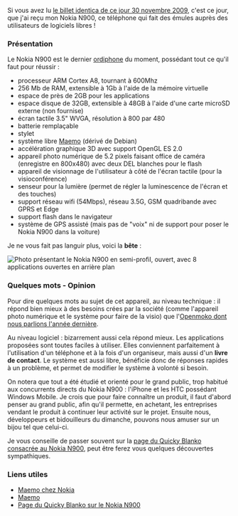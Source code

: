 Si vous avez lu [le billet identica de ce jour 30 novembre 2009](http://identi.ca/notice/15809224 "Se rendre sur le billet identica de Blanko du 30 novembre 2009"), c'est ce jour, que j'ai reçu mon Nokia N900, ce téléphone qui fait des émules auprès des utilisateurs de logiciels libres !

### Présentation

Le Nokia N900 est le dernier [ordiphone](http://www.pcinpact.com/news/54731-vocabulaire-france-informatique-neologisme-commission.htm "Découvrir avec terreur les nouvelles terminologie française sur des produits informatiques au 27 décembre 2009") du moment, possédant tout ce qu'il faut pour réussir : 

  * processeur ARM Cortex A8, tournant à 600Mhz
  * 256 Mb de RAM, extensible à 1Gb à l'aide de la mémoire virtuelle
  * espace de près de 2GB pour les applications
  * espace disque de 32GB, extensible à 48GB à l'aide d'une carte microSD externe (non fournise)
  * écran tactile 3.5" WVGA, résolution à 800 par 480
  * batterie remplaçable
  * stylet
  * système libre [Maemo](http://maemo.org/ "Se rendre sur le site officiel de Maemo") (dérivé de Debian)
  * accélération graphique 3D avec support OpenGL ES 2.0
  * appareil photo numérique de 5.2 pixels faisant office de caméra (enregistre en 800x480) avec deux DEL blanches pour le flash
  * appareil de visionnage de l'utilisateur à côté de l'écran tactile (pour la visioconférence)
  * senseur pour la lumière (permet de régler la luminescence de l'écran et des touches)
  * support réseau wifi (54Mbps), réseau 3.5G, GSM quadribande avec GPRS et Edge
  * support flash dans le navigateur
  * système de GPS assisté (mais pas de "voix" ni de support pour poser le Nokia N900 dans la voiture)

Je ne vous fait pas languir plus, voici la **bête** :

![Photo présentant le Nokia N900 en semi-profil, ouvert, avec 8 applications ouvertes en arrière plan](${BASE_URL}/images/materiel/nokia_n900.jpg "Le Nokia N900 pour notre plus grand plaisir")

### Quelques mots - Opinion

Pour dire quelques mots au sujet de cet appareil, au niveau technique : il répond bien mieux à des besoins crées par la société (comme l'appareil photo numérique et le système pour faire de la visio) que l'[Openmoko dont nous parlions l'année dernière](${BASE_URL}/archives/2008/09/16/openmoko_le_premier_téléphone_libre_du_monde/index.html "Lire l'article sur l'OpenMoko dans le Blankojoueb").

Au niveau logiciel : bizarrement aussi cela répond mieux. Les applications proposées sont toutes faciles à utiliser. Elles conviennent parfaitement à l'utilisation d'un téléphone et à la fois d'un organiseur, mais aussi d'un **livre de contact**. Le système est aussi libre, bénéficie donc de réponses rapides à un problème, et permet de modifier le système à volonté si besoin.

On notera que tout a été étudié et orienté pour le grand public, trop habitué aux concurrents directs du Nokia N900 : l'iPhone et les HTC possédant Windows Mobile. Je crois que pour faire connaître un produit, il faut d'abord penser au grand public, afin qu'il permette, en achetant, les entreprises vendant le produit à continuer leur activité sur le projet. Ensuite nous, développeurs et bidouilleurs du dimanche, pouvons nous amuser sur un bijou tel que celui-ci.

Je vous conseille de passer souvent sur la [page du Quicky Blanko consacrée au Nokia N900](https://olivier.dossmann.net/wiki/materiel/nokia_n900 "Découvrir quelques informations supplémentaires sur le Nokia N900, en allant sur le Quicky Blanko, le wiki du Blankoworld"), peut être ferez vous quelques découvertes sympathiques.

### Liens utiles

  * [Maemo chez Nokia](http://swipe.nokia.com/ "Visiter le site de Maemo chez Nokia")
  * [Maemo](http://maemo.org/ "Se rendre sur le site officiel de Maemo")
  * [Page du Quicky Blanko sur le Nokia N900](http://olivier.dossmann.net/wiki/materiel/nokia_n900 "Découvrir quelques informations supplémentaires provenant du Quicky Blanko, le wiki du Blankoworld")

